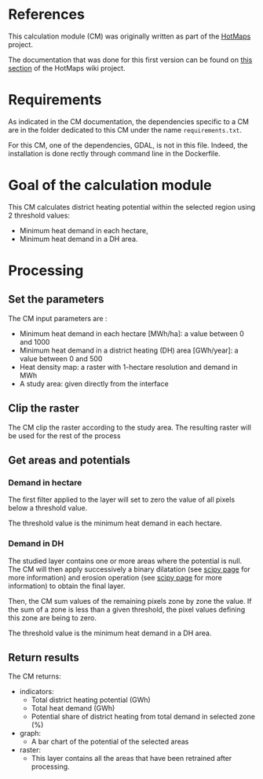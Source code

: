 # References 
This calculation module (CM) was originally written as part of the 
[HotMaps](https://www.hotmaps-project.eu/) project.

The documentation that was done for this first version can be found on
[this section](https://wiki.hotmaps.eu/en/CM-District-heating-potential-areas-user-defined-thresholds) 
of the HotMaps wiki project.

# Requirements
As indicated in the CM documentation, the dependencies specific 
to a CM are in the folder dedicated to this CM under the name 
`requirements.txt`. 

For this CM, one of the dependencies, GDAL, is not in this file.
Indeed, the installation is done rectly through command line in 
the Dockerfile.


# Goal of the calculation module
This CM calculates district heating potential within the selected region using 2 threshold values: 
* Minimum heat demand in each hectare, 
* Minimum heat demand in a DH area. 

# Processing

## Set the parameters
The CM input parameters are :
* Minimum heat demand in each hectare [MWh/ha]: a value between 0 and 1000
* Minimum heat demand in a district heating (DH) area [GWh/year]: a value between 0 and 500
* Heat density map: a raster with 1-hectare resolution and demand in MWh
* A study area: given directly from the interface

## Clip the raster
The CM clip the raster according to the study area.
The resulting raster will be used for the rest of the process

## Get areas and potentials

### Demand in hectare 
The first filter applied to the layer will set to zero 
the value of all pixels below a threshold value.

The threshold value is the minimum heat demand in each hectare.

### Demand in DH
The studied layer contains one or more areas where the potential is null.
The CM will then apply successively a binary dilatation 
(see [scipy page](https://docs.scipy.org/doc/scipy-0.14.0/reference/generated/scipy.ndimage.morphology.binary_dilation.html) 
for more information) and erosion operation
(see [scipy page](https://docs.scipy.org/doc/scipy-0.15.1/reference/generated/scipy.ndimage.morphology.binary_erosion.html) 
for more information) to obtain the final layer.

Then, the CM sum values of the remaining pixels zone by zone the value.
If the sum of a zone is less than a given threshold, 
the pixel values defining this zone are being  to zero. 

The threshold value is the minimum heat demand in a DH area.

## Return results
The CM returns:
- indicators: 
    * Total district heating potential (GWh)
    * Total heat demand (GWh)
    * Potential share of district heating from total demand in selected zone (%)
- graph:
    * A bar chart of the potential of the selected areas
- raster:
    * This layer contains all the areas that have been retrained after processing.